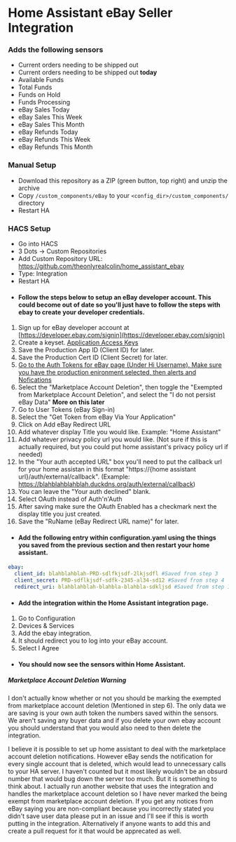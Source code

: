 # Home Assistant eBay Seller Integration


### Adds the following sensors
* Current orders needing to be shipped out
* Current orders needing to be shipped out <strong>today</strong>
* Available Funds
* Total Funds
* Funds on Hold
* Funds Processing
* eBay Sales Today
* eBay Sales This Week
* eBay Sales This Month
* eBay Refunds Today
* eBay Refunds This Week
* eBay Refunds This Month

### Manual Setup

* Download this repository as a ZIP (green button, top right) and unzip the archive
* Copy `/custom_components/eBay` to your `<config_dir>/custom_components/` directory
* Restart HA

### HACS Setup
* Go into HACS
* 3 Dots -> Custom Repositories
* Add Custom Repository URL: https://github.com/theonlyrealcolin/home_assistant_ebay
* Type: Integration
* Restart HA

- #### Follow the steps below to setup an eBay developer account. This could become out of date so you'll just have to follow the steps with ebay to create your developer credentials. 
1. Sign up for eBay developer account at [https://developer.ebay.com/signin](https://developer.ebay.com/signin)
2. Create a keyset. [Application Access Keys](https://developer.ebay.com/my/keys)
3. Save the Production App ID (Client ID) for later.
4. Save the Production Cert ID (Client Secret) for later.
5. [Go to the Auth Tokens for eBay page (Under Hi Username). Make sure you have the production enironment selected, then alerts and Nofications](https://developer.ebay.com/my/push?env=production&index=0)
6. Select the "Marketplace Account Deletion", then toggle the "Exempted from Marketplace Account Deletion", and select the "I do not persist eBay Data" <strong>More on this later</strong>
7. Go to User Tokens (eBay Sign-in)
8. Select the "Get Token from eBay Via Your Application"
9. Click on Add eBay Redirect URL
10. Add whatever display Title you would like. Example: "Home Assistant"
11. Add whatever privacy policy url you would like. (Not sure if this is actually required, but you could put home assistant's privacy policy url if needed)
12. In the "Your auth accepted URL" box you'll need to put the callback url for your home assistan in this format "https://{home assistant url}/auth/external/callback". (Example: https://blahblahblahblah.duckdns.org/auth/external/callback)
13. You can leave the "Your auth declined" blank.
14. Select OAuth instead of Auth'n'Auth
15. After saving make sure the OAuth Enabled has a checkmark next the display title you just created.
16. Save the "RuName (eBay Redirect URL name)" for later.

- #### Add the following entry within configuration.yaml using the things you saved from the previous section and then restart your home assistant.

```yaml
ebay:
  client_id: blahblahblah-PRD-sdlfkjsdf-2lkjsdfl #Saved from step 3
  client_secret: PRD-sdflkjsdf-sdfk-2345-al34-sd12 #Saved from step 4
  redirect_uri: blahblahblah-blahbla-blahbla-sdkljsd #Saved from step 16
```

- #### Add the integration within the Home Assistant integration page.
1. Go to Configuration
2. Devices & Services
3. Add the ebay integration.
4. It should redirect you to log into your eBay account.
5. Select I Agree

- #### You should now see the sensors within Home Assistant.


##### Marketplace Account Deletion Warning
I don't actually know whether or not you should be marking the exempted from marketplace account deletion (Mentioned in step 6). The only data we are saving is your own auth token the numbers saved within the sensors. We aren't saving any buyer data and if you delete your own ebay account you should understand that you would also need to then delete the integration. 


I believe it is possible to set up home assistant to deal with the marketplace account deletion notifications. However eBay sends the notification for every single account that is deleted, which would lead to unnecessary calls to your HA server. I haven't counted but it most likely wouldn't be an obsurd number that would bug down the server too much. But it is something to think about. I actually run another website that uses the integration and handles the marketplace account deletion so I have never marked the being exempt from marketplace account deletion. If you get any notices from eBay saying you are non-compliant because you incorrectly stated you didn't save user data please put in an issue and I'll see if this is worth putting in the integration. Alternatively if anyone wants to add this and create a pull request for it that would be apprecated as well.
